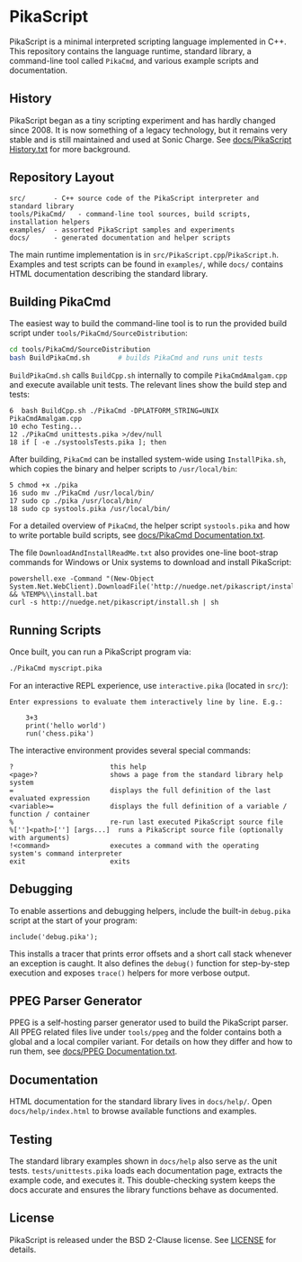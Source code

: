 # PikaScript

PikaScript is a minimal interpreted scripting language implemented in C++.
This repository contains the language runtime, standard library, a command-line tool called `PikaCmd`, and various example scripts and documentation.

## History

PikaScript began as a tiny scripting experiment and has hardly changed since 2008. It is now something of a legacy technology, but it remains very stable and is still maintained and used at Sonic Charge. See [docs/PikaScript History.txt](docs/PikaScript%20History.txt) for more background.

## Repository Layout

```
src/       - C++ source code of the PikaScript interpreter and standard library
tools/PikaCmd/   - command-line tool sources, build scripts, installation helpers
examples/  - assorted PikaScript samples and experiments
docs/      - generated documentation and helper scripts
```

The main runtime implementation is in `src/PikaScript.cpp`/`PikaScript.h`.
Examples and test scripts can be found in `examples/`, while `docs/` contains HTML documentation describing the standard library.

## Building PikaCmd

The easiest way to build the command-line tool is to run the provided build script under `tools/PikaCmd/SourceDistribution`:

```bash
cd tools/PikaCmd/SourceDistribution
bash BuildPikaCmd.sh       # builds PikaCmd and runs unit tests
```

`BuildPikaCmd.sh` calls `BuildCpp.sh` internally to compile `PikaCmdAmalgam.cpp` and execute available unit tests. The relevant lines show the build step and tests:

```
6  bash BuildCpp.sh ./PikaCmd -DPLATFORM_STRING=UNIX PikaCmdAmalgam.cpp
10 echo Testing...
12 ./PikaCmd unittests.pika >/dev/null
18 if [ -e ./systoolsTests.pika ]; then
```

After building, `PikaCmd` can be installed system-wide using `InstallPika.sh`, which copies the binary and helper scripts to `/usr/local/bin`:

```
5 chmod +x ./pika
16 sudo mv ./PikaCmd /usr/local/bin/
17 sudo cp ./pika /usr/local/bin/
18 sudo cp systools.pika /usr/local/bin/
```

For a detailed overview of `PikaCmd`, the helper script `systools.pika` and how
to write portable build scripts, see
[docs/PikaCmd Documentation.txt](docs/PikaCmd%20Documentation.txt).

The file `DownloadAndInstallReadMe.txt` also provides one-line boot-strap commands for Windows or Unix systems to download and install PikaScript:

```
powershell.exe -Command "(New-Object System.Net.WebClient).DownloadFile('http://nuedge.net/pikascript/install.bat','%TEMP%\\install.bat')" && %TEMP%\\install.bat
curl -s http://nuedge.net/pikascript/install.sh | sh
```

## Running Scripts

Once built, you can run a PikaScript program via:

```bash
./PikaCmd myscript.pika
```

For an interactive REPL experience, use `interactive.pika` (located in `src/`):

```
Enter expressions to evaluate them interactively line by line. E.g.:

    3+3
    print('hello world')
    run('chess.pika')
```

The interactive environment provides several special commands:

```
?                        this help
<page>?                  shows a page from the standard library help system
=                        displays the full definition of the last evaluated expression
<variable>=              displays the full definition of a variable / function / container
%                        re-run last executed PikaScript source file
%['']<path>[''] [args...]  runs a PikaScript source file (optionally with arguments)
!<command>               executes a command with the operating system's command interpreter
exit                     exits
```

## Debugging

To enable assertions and debugging helpers, include the built-in `debug.pika` script at the start of your
program:

```pika
include('debug.pika');
```

This installs a tracer that prints error offsets and a short call stack whenever an exception is caught.
It also defines the `debug()` function for step-by-step execution and exposes `trace()` helpers for more
verbose output.

## PPEG Parser Generator

PPEG is a self-hosting parser generator used to build the PikaScript parser.
All PPEG related files live under `tools/ppeg` and the folder contains both a
global and a local compiler variant. For details on how they differ and how to
run them, see [docs/PPEG Documentation.txt](docs/PPEG%20Documentation.txt).

## Documentation

HTML documentation for the standard library lives in `docs/help/`. Open `docs/help/index.html` to browse available functions and examples.

## Testing

The standard library examples shown in `docs/help` also serve as the unit tests.
`tests/unittests.pika` loads each documentation page, extracts the example code, and executes it.
This double-checking system keeps the docs accurate and ensures the library functions behave as documented.

## License

PikaScript is released under the BSD 2-Clause license. See [LICENSE](LICENSE) for details.

